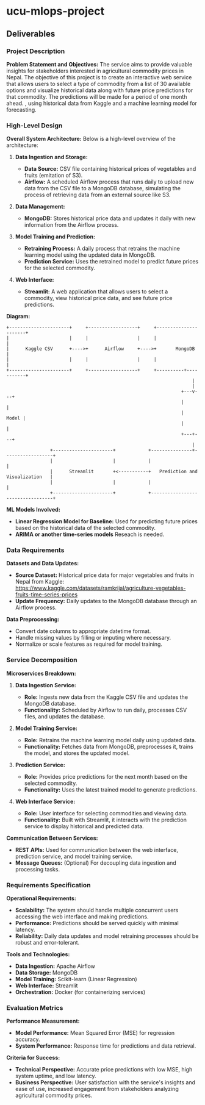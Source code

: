 # ucu-mlops-project

## Deliverables

### Project Description

**Problem Statement and Objectives:**
The service aims to provide valuable insights for stakeholders interested in agricultural commodity prices in Nepal. The objective of this project is to create an interactive web service that allows users to select a type of commodity from a list of 30 available options and visualize historical data along with future price predictions for that commodity.
The predictions will be made for a period of one month ahead. , using historical data from Kaggle and a machine learning model for forecasting.

### High-Level Design

**Overall System Architecture:**
Below is a high-level overview of the architecture:

1. **Data Ingestion and Storage:**
   - **Data Source:** CSV file containing historical prices of vegetables and fruits (emitation of S3).
   - **Airflow:** A scheduled Airflow process that runs daily to upload new data from the CSV file to a MongoDB database, simulating the process of retrieving data from an external source like S3.

2. **Data Management:**
   - **MongoDB:** Stores historical price data and updates it daily with new information from the Airflow process.

3. **Model Training and Prediction:**
   - **Retraining Process:** A daily process that retrains the machine learning model using the updated data in MongoDB.
   - **Prediction Service:** Uses the retrained model to predict future prices for the selected commodity.

4. **Web Interface:**
   - **Streamlit:** A web application that allows users to select a commodity, view historical price data, and see future price predictions.

**Diagram:**

```
+----------------------+     +------------------+     +----------------------+
|                      |     |                  |     |                      |
|      Kaggle CSV      +---->+      Airflow     +---->+       MongoDB        |
|                      |     |                  |     |                      |
+----------------------+     +------------------+     +----------+-----------+
                                                                    |
                                                                    |
                                                                +---v---+
                                                                |       |
                                                                | Model |
                                                                |       |
                                                                +---+---+
                                                                    |
                +----------------------+            +---------------+------------------+
                |                      |            |                                  |
                |      Streamlit       +<-----------+   Prediction and Visualization   |
                |                      |            |                                  |
                +----------------------+            +----------------------------------+
```

**ML Models Involved:**
- **Linear Regression Model for Baseline:** Used for predicting future prices based on the historical data of the selected commodity.
- **ARIMA or another time-series models** Reseach is needed.

### Data Requirements

**Datasets and Data Updates:**
- **Source Dataset:** Historical price data for major vegetables and fruits in Nepal from Kaggle: https://www.kaggle.com/datasets/ramkrijal/agriculture-vegetables-fruits-time-series-prices
- **Update Frequency:** Daily updates to the MongoDB database through an Airflow process.

**Data Preprocessing:**
- Convert date columns to appropriate datetime format.
- Handle missing values by filling or imputing where necessary.
- Normalize or scale features as required for model training.

### Service Decomposition

**Microservices Breakdown:**

1. **Data Ingestion Service:**
   - **Role:** Ingests new data from the Kaggle CSV file and updates the MongoDB database.
   - **Functionality:** Scheduled by Airflow to run daily, processes CSV files, and updates the database.

2. **Model Training Service:**
   - **Role:** Retrains the machine learning model daily using updated data.
   - **Functionality:** Fetches data from MongoDB, preprocesses it, trains the model, and stores the updated model.

3. **Prediction Service:**
   - **Role:** Provides price predictions for the next month based on the selected commodity.
   - **Functionality:** Uses the latest trained model to generate predictions.

4. **Web Interface Service:**
   - **Role:** User interface for selecting commodities and viewing data.
   - **Functionality:** Built with Streamlit, it interacts with the prediction service to display historical and predicted data.

**Communication Between Services:**
- **REST APIs:** Used for communication between the web interface, prediction service, and model training service.
- **Message Queues:** (Optional) For decoupling data ingestion and processing tasks.

### Requirements Specification

**Operational Requirements:**
- **Scalability:** The system should handle multiple concurrent users accessing the web interface and making predictions.
- **Performance:** Predictions should be served quickly with minimal latency.
- **Reliability:** Daily data updates and model retraining processes should be robust and error-tolerant.

**Tools and Technologies:**
- **Data Ingestion:** Apache Airflow
- **Data Storage:** MongoDB
- **Model Training:** Scikit-learn (Linear Regression)
- **Web Interface:** Streamlit
- **Orchestration:** Docker (for containerizing services)

### Evaluation Metrics

**Performance Measurement:**
- **Model Performance:** Mean Squared Error (MSE) for regression accuracy.
- **System Performance:** Response time for predictions and data retrieval.

**Criteria for Success:**
- **Technical Perspective:** Accurate price predictions with low MSE, high system uptime, and low latency.
- **Business Perspective:** User satisfaction with the service's insights and ease of use, increased engagement from stakeholders analyzing agricultural commodity prices.